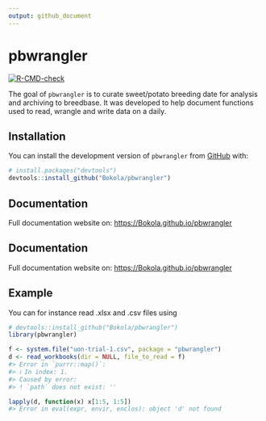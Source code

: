 ```yaml
---
output: github_document
---
```


<!-- README.md is generated from README.Rmd. Please edit that file -->



# pbwrangler

<!-- badges: start -->
[![R-CMD-check](https://github.com/Bokola/pbwrangler/actions/workflows/R-CMD-check.yaml/badge.svg)](https://github.com/Bokola/pbwrangler/actions/workflows/R-CMD-check.yaml)
<!-- badges: end -->

The goal of `pbwrangler` is to curate sweet/potato breeding date for analysis and archiving to breedbase. It was developed to help document functions used to read, wrangle and write data on a daily.

## Installation

You can install the development version of `pbwrangler` from [GitHub](https://github.com/) with: 

``` r
# install.packages("devtools")
devtools::install_github("Bokola/pbwrangler")
```

## Documentation

Full documentation website on: https://Bokola.github.io/pbwrangler


## Documentation

Full documentation website on: https://Bokola.github.io/pbwrangler

## Example

You can for instance read .xlsx and .csv files using 


```r
# devtools::install_github("Bokola/pbwrangler")
library(pbwrangler)

f <- system.file("uon-trial-1.csv", package = "pbwrangler")
d <- read_workbooks(dir = NULL, file_to_read = f)
#> Error in `purrr::map()`:
#> ℹ In index: 1.
#> Caused by error:
#> ! `path` does not exist: ''
```



```r
lapply(d, function(x) x[1:5, 1:5])
#> Error in eval(expr, envir, enclos): object 'd' not found
```



